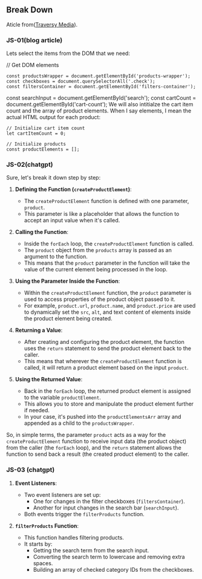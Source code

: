 ## Break Down
Aticle from([Traversy Media](https://www.traversymedia.com/blog/product-filtering-ui)).

### JS-01(blog article)
Lets select the items from the DOM that we need:

// Get DOM elements
```
const productsWrapper = document.getElementById('products-wrapper');
const checkboxes = document.querySelectorAll('.check');
const filtersContainer = document.getElementById('filters-container');
```
const searchInput = document.getElementById('search');
const cartCount = document.getElementById('cart-count');
We will also intitialze the cart item count and the array of product elements. When I say elements, I mean the actual HTML output for each product:
```
// Initialize cart item count
let cartItemCount = 0;

// Initialize products
const productElements = [];
```


### JS-02(chatgpt)
Sure, let's break it down step by step:

1. **Defining the Function (`createProductElement`)**:
   - The `createProductElement` function is defined with one parameter, `product`.
   - This parameter is like a placeholder that allows the function to accept an input value when it's called.

2. **Calling the Function**:
   - Inside the `forEach` loop, the `createProductElement` function is called.
   - The `product` object from the `products` array is passed as an argument to the function.
   - This means that the `product` parameter in the function will take the value of the current element being processed in the loop.

3. **Using the Parameter Inside the Function**:
   - Within the `createProductElement` function, the `product` parameter is used to access properties of the product object passed to it.
   - For example, `product.url`, `product.name`, and `product.price` are used to dynamically set the `src`, `alt`, and text content of elements inside the product element being created.

4. **Returning a Value**:
   - After creating and configuring the product element, the function uses the `return` statement to send the product element back to the caller.
   - This means that wherever the `createProductElement` function is called, it will return a product element based on the input `product`.

5. **Using the Returned Value**:
   - Back in the `forEach` loop, the returned product element is assigned to the variable `productElement`.
   - This allows you to store and manipulate the product element further if needed.
   - In your case, it's pushed into the `productElementsArr` array and appended as a child to the `productsWrapper`.

So, in simple terms, the parameter `product` acts as a way for the `createProductElement` function to receive input data (the product object) from the caller (the `forEach` loop), and the `return` statement allows the function to send back a result (the created product element) to the caller.


### JS-03 (chatgpt)

1. **Event Listeners**:
   - Two event listeners are set up:
     - One for changes in the filter checkboxes (`filtersContainer`).
     - Another for input changes in the search bar (`searchInput`).
   - Both events trigger the `filterProducts` function.

2. **`filterProducts` Function**:
   - This function handles filtering products.
   - It starts by:
     - Getting the search term from the search input.
     - Converting the search term to lowercase and removing extra spaces.
     - Building an array of checked category IDs from the checkboxes.